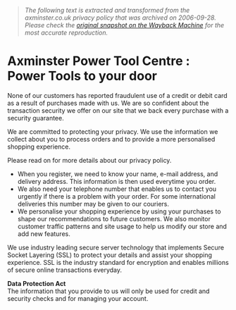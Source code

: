 > *The following text is extracted and transformed from the axminster.co.uk privacy policy that was archived on 2006-09-28. Please check the [original snapshot on the Wayback Machine](https://web.archive.org/web/20060928190528id_/http%3A//www.axminster.co.uk/article-Security-Policy-and-Privacy-privacy.htm) for the most accurate reproduction.*

# Axminster Power Tool Centre : Power Tools to your door

None of our customers has reported fraudulent use of a credit or debit card as a result of purchases made with us. We are so confident about the transaction security we offer on our site that we back every purchase with a security guarantee.

We are committed to protecting your privacy. We use the information we collect about you to process orders and to provide a more personalised shopping experience.

Please read on for more details about our privacy policy.

* When you register, we need to know your name, e-mail address, and delivery address. This information is then used everytime you order.
* We also need your telephone number that enables us to contact you urgently if there is a problem with your order. For some international deliveries this number may be given to our couriers.
* We personalise your shopping experience by using your purchases to shape our recommendations to future customers. We also monitor customer traffic patterns and site usage to help us modify our store and add new features.

We use industry leading secure server technology that implements Secure Socket Layering (SSL) to protect your details and assist your shopping experience. SSL is the industry standard for encryption and enables millions of secure online transactions everyday.

 **Data Protection Act**  
The information that you provide to us will only be used for credit and security checks and for managing your account.
